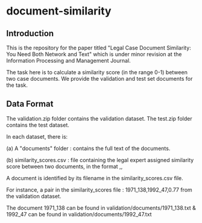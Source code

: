# document-similarity

## Introduction

This is the repository for the paper titled "Legal Case Document Similarity: You Need Both Network and Text" which is under minor revision at the Information Processing and Management Journal.

The task here is to calculate a similarity score (in the range 0-1) between two case documents. We provide the validation and test set documents for the task.

## Data Format

The validation.zip folder contains the validation dataset. The test.zip folder contains the test dataset.

In each dataset, there is:

(a) A "documents" folder : contains the full text of the documents.

(b) similarity_scores.csv : file containing the legal expert assigned similarity score between two documents, in the format <doc1>,<doc2>,<score>

A document is identified by its filename in the similarity_scores.csv file.

For instance, a pair in the similarity_scores file : 1971_138,1992_47,0.77 from the validation dataset.

The document 1971_138 can be found in validation/documents/1971_138.txt & 1992_47 can be found in validation/documents/1992_47.txt


